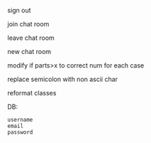 sign out

join chat room

leave chat room

new chat room

modify if parts>x to correct num for each case

replace semicolon with non ascii char 

reformat classes

DB:
    
    username
    email
    password

    

